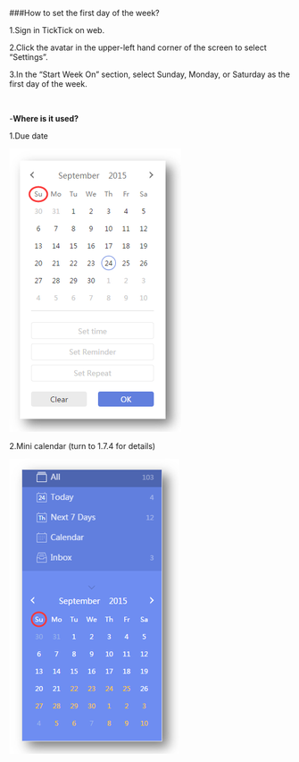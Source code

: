 ﻿###How to set the first day of the week?

1.Sign in TickTick on web.

2.Click the avatar in the upper-left hand corner of the screen to select “Settings”.

3.In the “Start Week On” section, select Sunday, Monday, or Saturday as the first day of the week.

<br />

-**Where is it used?**

1.Due date

![](../images/web2-startfrom.png)

2.Mini calendar (turn to 1.7.4 for details)


![](../images/web2-startfrom2.png)

<br />

